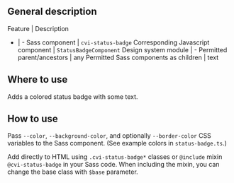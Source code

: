 ## General description

Feature | Description
- | -
Sass component | `cvi-status-badge`
Corresponding Javascript component | `StatusBadgeComponent`
Design system module | -
Permitted parent/ancestors | any
Permitted Sass components as children | text

## Where to use

Adds a colored status badge with some text.

## How to use

Pass `--color`, `--background-color`, and optionally `--border-color` CSS variables to the Sass component. (See example colors in `status-badge.ts`.)

Add directly to HTML using `.cvi-status-badge*` classes or `@include` mixin `@cvi-status-badge` in your Sass code. When including the mixin, you can change the base class with `$base` parameter.
